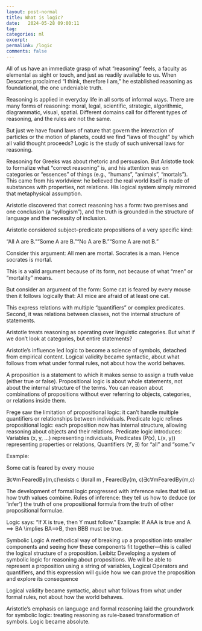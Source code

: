 ```yaml
---
layout: post-normal
title: What is logic?
date:   2024-05-28 09:00:11
tag:
categories: ml
excerpt:
permalink: /logic
comments: false
---
```




All of us have an immediate grasp of what “reasoning” feels, a faculty as elemental as sight or touch, and just as readily available to us. When Descartes proclaimed “I think, therefore I am,” he established reasoning as foundational, the one undeniable truth. 

Reasoning is applied in everyday life in all sorts of informal ways.  There are many forms of reasoning: moral, legal, scientific, strategic, algorithmic, diagrammatic, visual, spatial. Different domains call for different types of reasoning, and the rules are not the same. 

But just we have found laws of nature that govern the interaction of particles or the motion of planets, could we find “laws of thought” by which all valid thought proceeds? Logic is the study of such universal laws for reasoning. 

Reasoning for Greeks was about rhetoric and persuasion.  But Aristotle took to formalize what “correct reasoning” is, and his attention was on categories or “essences” of things  (e.g., “humans”, “animals”, “mortals”).  This came from his worldview: he believed the real world itself is made of substances with properties, not relations. His logical system simply mirrored that metaphysical assumption.

Aristotle discovered that correct reasoning has a form: two premises and one conclusion (a “syllogism”), and the truth is grounded in the structure of language and the necessity of inclusion. 

Aristotle considered subject–predicate propositions of a very specific kind:

“All A are B.”“Some A are B.”“No A are B.”“Some A are not B.”

Consider this argument: All men are mortal. Socrates is a man. Hence socrates is mortal.

This is a valid argument because of its form, not because of what “men” or “mortality” means.  

But consider an argument of the form:  Some cat is feared by every mouse then it follows logically that: All mice are afraid of at least one cat.

This express relations with multiple “quantifiers” or complex predicates. Second, it was relations between classes, not the internal structure of statements.

Aristotle treats reasoning as operating over linguistic categories. But what if we don’t look at categories, but entire statements? 

Aristotle’s influence led logic to become a science of symbols, detached from empirical content. Logical validity became syntactic, about what follows from what under formal rules, not about how the world behaves.

A proposition is a statement to which it makes sense to assign a truth value (either true or false).  Propositional logic is about whole statements, not about the internal structure of the terms. You can reason about combinations of propositions without ever referring to objects, categories, or relations inside them.

Frege saw the limitation of propositional logic: it can’t handle multiple quantifiers or relationships between individuals. Predicate logic refines propositional logic: each proposition now has internal structure, allowing reasoning about objects and their relations. Predicate logic introduces: Variables (x, y, …) representing individuals, Predicates (P(x), L(x, y)) representing properties or relations, Quantifiers (∀, ∃) for “all” and “some.”v

Example:

Some cat is feared by every mouse

∃c∀m FearedBy(m,c)\exists c \forall m \, FearedBy(m, c)∃c∀mFearedBy(m,c)

The development of formal logic progressed with inference rules that tell us how truth values combine. Rules of inference: they tell us how to deduce (or ‘infer’) the truth of one propositional formula from the truth of other propositional formulae.

Logic says: “If X is true, then Y must follow.” Example: If AAA is true and A  ⟹  BA \implies BA⟹B, then BBB must be true.

Symbolic Logic A methodical way of breaking up a proposition into smaller components and seeing how these components fit together—this is called the logical structure of a proposition. Leibitz Developing a system of symbolic logic for reasoning about propositions. We will be able to represent a proposition using a string of variables, Logical Operators and quantifiers, and this expression will guide how we can prove the proposition and explore its consequence

Logical validity became syntactic, about what follows from what under formal rules, not about how the world behaves. 

Aristotle’s emphasis on language and formal reasoning laid the groundwork for symbolic logic: treating reasoning as rule-based transformation of symbols. Logic became absolute.